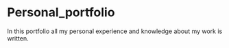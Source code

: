 # Personal_portfolio
In this portfolio all my personal experience and knowledge
about my work is written.
